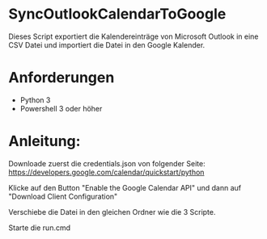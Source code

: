 # SyncOutlookCalendarToGoogle
Dieses Script exportiert die Kalendereinträge von Microsoft Outlook in eine CSV Datei und importiert die Datei in den Google Kalender.

# Anforderungen
- Python 3
- Powershell 3 oder höher

# Anleitung:

Downloade zuerst die credentials.json von folgender Seite: https://developers.google.com/calendar/quickstart/python

Klicke auf den Button "Enable the Google Calendar API" und dann auf "Download Client Configuration"

Verschiebe die Datei in den gleichen Ordner wie die 3 Scripte.

Starte die run.cmd
